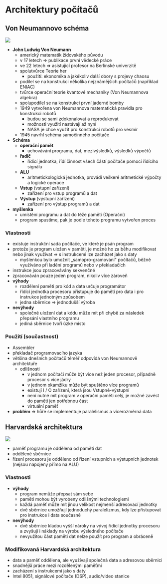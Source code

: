 # Architektury počítačů

## Von Neumannovo schéma

![](https://upload.wikimedia.org/wikipedia/commons/thumb/b/b8/Von_Neumannovo_schema.svg/2560px-Von_Neumannovo_schema.svg.png)

- **John Ludwig Von Neumann**
  - americký matematik židovského původu
  - v 17 letech => publikace první vědecké práce
  - ve 22 letech => asistující profesor na Berlínské univerzitě
  - spolutvůrce Teorie her
    - použití: ekonomika a jakékoliv další obory s projevy chaosu
  - podílel se na konstrukci několika nejznámějších počítačů (například ENIAC)
  - tvůrce operační teorie kvantové mechaniky (Von Neumannova algebra)
  - spolupodílel se na konstrukci první jaderné bomby
  - 1949 vytvořena von Neumannova matematická pravidla pro konstrukci robotů
    - budou se sami zdokonalovat a reprodukovat
    - možnosti využití nastávají až nyní
    - NASA je chce využít pro konstrukci robotů pro vesmír
  - 1945 navrhl schéma samočinného počítače
- **Schéma**
  - **operační pamět**
    - uchovávání programu, dat, mezivýsledků, výsledků výpočtů
  - **řadič**
    - řídící jednotka, řídí činnost všech částí počítače pomocí řídícího signálu
  - **ALU**
    - aritmetickologická jednotka, provádí veškeré aritmetické výpočty a logické operace
  - **Vstup** (vstupní zařízení)
    - zařízení pro vstup programů a dat
  - **Výstup** (výstupní zařízení)
    - zařízení pro výstup programů a dat
- **myšlenka**
  - umístění programu a dat do téže paměti (Operační)
  - program spustíme, pak je podle tohoto programu vytvořen proces

### Vlastnosti

- existuje instrukční sada počítače, ve které je psán program
- protože je program uložen v paměti, je možné ho za běhu modifikovat nebo jinak využívat => s instrukcemi lze zacházet jako s daty
  - myšlenkou bylo umožnit „samopro-gramování" počítačů, běžně využíváno při ladění programů nebo v překladačích
- instrukce jsou zpracovávány sekvenčné
- zpracováván pouze jeden program, nikoliv více zároveň
- **výhody**
  - rozdělení paměti pro kód a data určuje programátor
  - řídící jednotka procesoru přistupuje do paměti pro data i pro instrukce jednotným způsobem
  - jedna sběrnice => jednodušší výroba
- **nevýhody**
  - společné uložení dat a kódu může mít při chybě za následek přepsání vlastního programu
  - jediná sběrnice tvoří úzké místo

### Použití (součastnost)

- Assembler
- překladač programovacího jazyka
- většina dnešních počítačů téměř odpovídá von Neumannově architektuře
  - odlišnosti
    - v jednom počítači může být více než jeden procesor, případně procesor s více jádry
    - v jednom okamžiku může být spuštěno více programů
    - existují I / O zařízení, která jsou Vstupně-výstupní
    - není nutné mít program v operační paměti celý, je možné zavést do paměti jen potřebnou část
    - virtuální paměť
- **problém** => hůře se implementuje paralelismus a vícerozměrná data

## Harvardská architektura

![](http://michaelkuty.github.io/ssz-ai-hk-3/_images/harvard_arch.png)

- paměť programu je oddělena od paměti dat
- oddělené sběrnice
- řízení procesoru je odděleno od řízení vstupních a výstupních jednotek (nejsou napojeny přímo na ALU)

### Vlastnosti

- **výhody**
  - program nemůže přepsat sám sebe
  - paměti mohou být vyrobeny odlišnými technologiemi
  - každá paměť může mít jinou velikost nejmenší adresovací jednotky
  - dvě sběrnice umožňují jednoduchý paralelizmus, kdy lze přistupovat pro instrukce i data současně
- **nevýhody**
  - dvě sběrnice kladou vyšší nároky na vývoj řídící jednotky procesoru a zvyšují i náklady na výrobu výsledného počítače
  - nevyužitou část paměti dat nelze použít pro program a obráceně

### Modifikovaná Harvardská architektura

- data a paměť oddělena, ale využívají společná data a adresovou sběrnici
- snadnější práce mezi rozdělenými paměťmi
- zacházení s instrukcemi jako s daty
- Intel 8051, signálové počítače (DSP), audio/video stanice
